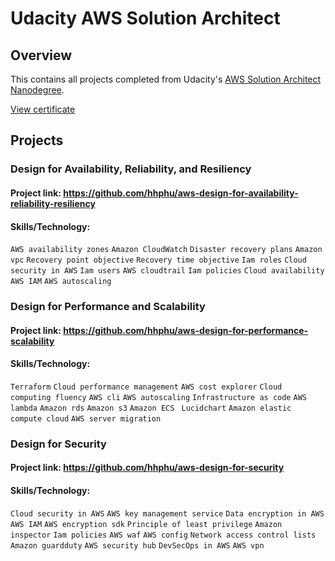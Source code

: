 # Udacity AWS Solution Architect


## Overview
This contains all projects completed from Udacity's [AWS Solution Architect Nanodegree](https://www.udacity.com/course/aws-cloud-architect-nanodegree--nd063). 

[View certificate](https://www.udacity.com/course/aws-cloud-architect-nanodegree--nd063)

## Projects

### Design for Availability, Reliability, and Resiliency
#### Project link: https://github.com/hhphu/aws-design-for-availability-reliability-resiliency
#### Skills/Technology:
`AWS availability zones` `Amazon CloudWatch` `Disaster recovery plans`  `Amazon vpc`   `Recovery point objective`   `Recovery time objective`   `Iam roles`   `Cloud security in AWS`   `Iam users`   `AWS cloudtrail`   `Iam policies`   `Cloud availability`   `AWS IAM`   `AWS autoscaling`


### Design for Performance and Scalability
#### Project link: https://github.com/hhphu/aws-design-for-performance-scalability
#### Skills/Technology:
`Terraform`   `Cloud performance management`   `AWS cost explorer`   `Cloud computing fluency`   `AWS cli`   `AWS autoscaling`   `Infrastructure as code`   `AWS lambda`   `Amazon rds`   `Amazon s3`   `Amazon ECS`  ` Lucidchart`   `Amazon elastic compute cloud`   `AWS server migration`


### Design for Security
#### Project link: https://github.com/hhphu/aws-design-for-security
#### Skills/Technology:
`Cloud security in AWS`   `AWS key management service`   `Data encryption in AWS`   `AWS IAM`   `AWS encryption sdk`   `Principle of least privilege`   `Amazon inspector`   `Iam policies`   `AWS waf`   `AWS config`   `Network access control lists`   `Amazon guardduty`   `AWS security hub`   `DevSecOps in AWS`   `AWS vpn`

